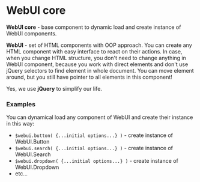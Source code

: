 WebUI core
====

**WebUI core** - base component to dynamic load and create instance of WebUI components.

**WebUI** - set of HTML components with OOP approach. You can create any HTML component with easy
interface to react on their actions. In case, when you change HTML structure, you don't need to change
anything in WebUI component, because you work with direct elements and don't use jQuery selectors to
find element in whole document. You can move element around, but you still have pointer to all elements
in this component!

Yes, we use **jQuery** to simplify our life.

### Examples

You can dynamical load any component of WebUI and create their instance in this way:
 * ``$webui.button( {...initial options...} )`` - create instance of WebUI.Button
 * ``$webui.search( {...initial options...} )`` - create instance of WebUI.Search
 * ``$webui.dropdown( {...initial options...} )`` - create instance of WebUI.Dropdown
 * etc...
